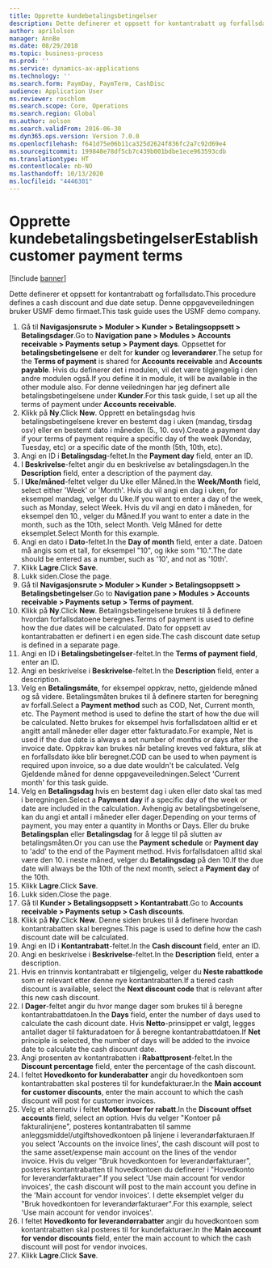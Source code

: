 ```yaml
---
title: Opprette kundebetalingsbetingelser
description: Dette definerer et oppsett for kontantrabatt og forfallsdato.
author: aprilolson
manager: AnnBe
ms.date: 08/29/2018
ms.topic: business-process
ms.prod: ''
ms.service: dynamics-ax-applications
ms.technology: ''
ms.search.form: PaymDay, PaymTerm, CashDisc
audience: Application User
ms.reviewer: roschlom
ms.search.scope: Core, Operations
ms.search.region: Global
ms.author: aolson
ms.search.validFrom: 2016-06-30
ms.dyn365.ops.version: Version 7.0.0
ms.openlocfilehash: f641d75e06b11ca325d2624f836fc2a7c92d69e4
ms.sourcegitcommit: 199848e78df5cb7c439b001bdbe1ece963593cdb
ms.translationtype: HT
ms.contentlocale: nb-NO
ms.lasthandoff: 10/13/2020
ms.locfileid: "4446301"
---
```

# <a name="establish-customer-payment-terms"></a><span data-ttu-id="0e910-103">Opprette kundebetalingsbetingelser</span><span class="sxs-lookup"><span data-stu-id="0e910-103">Establish customer payment terms</span></span>

[!include [banner](../../includes/banner.md)]

<span data-ttu-id="0e910-104">Dette definerer et oppsett for kontantrabatt og forfallsdato.</span><span class="sxs-lookup"><span data-stu-id="0e910-104">This procedure defines a cash discount and due date setup.</span></span> <span data-ttu-id="0e910-105">Denne oppgaveveiledningen bruker USMF demo firmaet.</span><span class="sxs-lookup"><span data-stu-id="0e910-105">This task guide uses the USMF demo company.</span></span>

1. <span data-ttu-id="0e910-106">Gå til **Navigasjonsrute > Moduler > Kunder > Betalingsoppsett > Betalingsdager**.</span><span class="sxs-lookup"><span data-stu-id="0e910-106">Go to **Navigation pane > Modules > Accounts receivable > Payments setup > Payment days**.</span></span> <span data-ttu-id="0e910-107">Oppsettet for **betalingsbetingelsene** er delt for **kunder** og **leverandører**.</span><span class="sxs-lookup"><span data-stu-id="0e910-107">The setup for the **Terms of payment** is shared for **Accounts receivable** and **Accounts payable**.</span></span> <span data-ttu-id="0e910-108">Hvis du definerer det i modulen, vil det være tilgjengelig i den andre modulen også.</span><span class="sxs-lookup"><span data-stu-id="0e910-108">If you define it in module, it will be available in the other module also.</span></span> <span data-ttu-id="0e910-109">For denne veiledningen har jeg definert alle betalingsbetingelsene under **Kunder**.</span><span class="sxs-lookup"><span data-stu-id="0e910-109">For this task guide, I set up all the terms of payment under **Accounts receivable**.</span></span>
2. <span data-ttu-id="0e910-110">Klikk på **Ny**.</span><span class="sxs-lookup"><span data-stu-id="0e910-110">Click **New**.</span></span> <span data-ttu-id="0e910-111">Opprett en betalingsdag hvis betalingsbetingelsene krever en bestemt dag i uken (mandag, tirsdag osv) eller en bestemt dato i måneden (5., 10. osv).</span><span class="sxs-lookup"><span data-stu-id="0e910-111">Create a payment day if your terms of payment require a specific day of the week (Monday, Tuesday, etc) or a specific date of the month (5th, 10th, etc).</span></span> 
3. <span data-ttu-id="0e910-112">Angi en ID i **Betalingsdag**-feltet.</span><span class="sxs-lookup"><span data-stu-id="0e910-112">In the **Payment day** field, enter an ID.</span></span>
4. <span data-ttu-id="0e910-113">I **Beskrivelse**-feltet angir du en beskrivelse av betalingsdagen.</span><span class="sxs-lookup"><span data-stu-id="0e910-113">In the **Description** field, enter a description of the payment day.</span></span>
5. <span data-ttu-id="0e910-114">I **Uke/måned**-feltet velger du Uke eller Måned.</span><span class="sxs-lookup"><span data-stu-id="0e910-114">In the **Week/Month** field, select either 'Week' or 'Month'.</span></span> <span data-ttu-id="0e910-115">Hvis du vil angi en dag i uken, for eksempel mandag, velger du Uke.</span><span class="sxs-lookup"><span data-stu-id="0e910-115">If you want to enter a day of the week, such as Monday, select Week.</span></span> <span data-ttu-id="0e910-116">Hvis du vil angi en dato i måneden, for eksempel den 10., velger du Måned.</span><span class="sxs-lookup"><span data-stu-id="0e910-116">If you want to enter a date in the month, such as the 10th, select Month.</span></span> <span data-ttu-id="0e910-117">Velg Måned for dette eksemplet.</span><span class="sxs-lookup"><span data-stu-id="0e910-117">Select Month for this example.</span></span> 
6. <span data-ttu-id="0e910-118">Angi en dato i **Dato**-feltet.</span><span class="sxs-lookup"><span data-stu-id="0e910-118">In the **Day of month** field, enter a date.</span></span> <span data-ttu-id="0e910-119">Datoen må angis som et tall, for eksempel "10", og ikke som "10.".</span><span class="sxs-lookup"><span data-stu-id="0e910-119">The date should be entered as a number, such as '10', and not as '10th'.</span></span> 
7. <span data-ttu-id="0e910-120">Klikk **Lagre**.</span><span class="sxs-lookup"><span data-stu-id="0e910-120">Click **Save**.</span></span>
8. <span data-ttu-id="0e910-121">Lukk siden.</span><span class="sxs-lookup"><span data-stu-id="0e910-121">Close the page.</span></span>
9. <span data-ttu-id="0e910-122">Gå til **Navigasjonsrute > Moduler > Kunder > Betalingsoppsett > Betalingsbetingelser**.</span><span class="sxs-lookup"><span data-stu-id="0e910-122">Go to **Navigation pane > Modules > Accounts receivable > Payments setup > Terms of payment**.</span></span>
10. <span data-ttu-id="0e910-123">Klikk på **Ny**.</span><span class="sxs-lookup"><span data-stu-id="0e910-123">Click **New**.</span></span> <span data-ttu-id="0e910-124">Betalingsbetingelsene brukes til å definere hvordan forfallsdatoene beregnes.</span><span class="sxs-lookup"><span data-stu-id="0e910-124">Terms of payment is used to define how the due dates will be calculated.</span></span> <span data-ttu-id="0e910-125">Dato for oppsett av kontantrabatten er definert i en egen side.</span><span class="sxs-lookup"><span data-stu-id="0e910-125">The cash discount date setup is defined in a separate page.</span></span> 
11. <span data-ttu-id="0e910-126">Angi en ID i **Betalingsbetingelser**-feltet.</span><span class="sxs-lookup"><span data-stu-id="0e910-126">In the **Terms of payment field**, enter an ID.</span></span>
12. <span data-ttu-id="0e910-127">Angi en beskrivelse i **Beskrivelse**-feltet.</span><span class="sxs-lookup"><span data-stu-id="0e910-127">In the **Description** field, enter a description.</span></span>
13. <span data-ttu-id="0e910-128">Velg en **Betalingsmåte**, for eksempel oppkrav, netto, gjeldende måned og så videre. Betalingsmåten brukes til å definere starten for beregning av forfall.</span><span class="sxs-lookup"><span data-stu-id="0e910-128">Select a **Payment method** such as COD, Net, Current month, etc. The Payment method is used to define the start of how the due will be calculated.</span></span> <span data-ttu-id="0e910-129">Netto brukes for eksempel hvis forfallsdatoen alltid er et angitt antall måneder eller dager etter fakturadato.</span><span class="sxs-lookup"><span data-stu-id="0e910-129">For example, Net is used if the due date is always a set number of months or days after the invoice date.</span></span> <span data-ttu-id="0e910-130">Oppkrav kan brukes når betaling kreves ved faktura, slik at en forfallsdato ikke blir beregnet.</span><span class="sxs-lookup"><span data-stu-id="0e910-130">COD can be used to when payment is required upon invoice, so a due date wouldn't be calculated.</span></span> <span data-ttu-id="0e910-131">Velg Gjeldende måned for denne oppgaveveiledningen.</span><span class="sxs-lookup"><span data-stu-id="0e910-131">Select 'Current month' for this task guide.</span></span>  
14. <span data-ttu-id="0e910-132">Velg en **Betalingsdag** hvis en bestemt dag i uken eller dato skal tas med i beregningen.</span><span class="sxs-lookup"><span data-stu-id="0e910-132">Select a **Payment day** if a specific day of the  week or date are included in the calculation.</span></span> <span data-ttu-id="0e910-133">Avhengig av betalingsbetingelsene, kan du angi et antall i måneder eller dager.</span><span class="sxs-lookup"><span data-stu-id="0e910-133">Depending on your terms of payment, you may enter a quantity in Months or Days.</span></span> <span data-ttu-id="0e910-134">Eller du bruke **Betalingsplan** eller **Betalingsdag** for å legge til på slutten av betalingsmåten.</span><span class="sxs-lookup"><span data-stu-id="0e910-134">Or you can use the **Payment schedule** or **Payment day** to 'add' to the end of the Payment method.</span></span> <span data-ttu-id="0e910-135">Hvis forfallsdatoen alltid skal være den 10. i neste måned, velger du **Betalingsdag** på den 10.</span><span class="sxs-lookup"><span data-stu-id="0e910-135">If the due date will always be the 10th of the next month, select a **Payment day** of the 10th.</span></span> 
15. <span data-ttu-id="0e910-136">Klikk **Lagre**.</span><span class="sxs-lookup"><span data-stu-id="0e910-136">Click **Save**.</span></span>
16. <span data-ttu-id="0e910-137">Lukk siden.</span><span class="sxs-lookup"><span data-stu-id="0e910-137">Close the page.</span></span>
17. <span data-ttu-id="0e910-138">Gå til **Kunder > Betalingsoppsett > Kontantrabatt**.</span><span class="sxs-lookup"><span data-stu-id="0e910-138">Go to **Accounts receivable > Payments setup > Cash discounts**.</span></span>
18. <span data-ttu-id="0e910-139">Klikk på **Ny**.</span><span class="sxs-lookup"><span data-stu-id="0e910-139">Click **New**.</span></span> <span data-ttu-id="0e910-140">Denne siden brukes til å definere hvordan kontantrabatten skal beregnes.</span><span class="sxs-lookup"><span data-stu-id="0e910-140">This page is used to define how the cash discount date will be calculated.</span></span> 
19. <span data-ttu-id="0e910-141">Angi en ID i **Kontantrabatt**-feltet.</span><span class="sxs-lookup"><span data-stu-id="0e910-141">In the **Cash discount** field, enter an ID.</span></span>
20. <span data-ttu-id="0e910-142">Angi en beskrivelse i **Beskrivelse**-feltet.</span><span class="sxs-lookup"><span data-stu-id="0e910-142">In the **Description** field, enter a description.</span></span>
21. <span data-ttu-id="0e910-143">Hvis en trinnvis kontantrabatt er tilgjengelig, velger du **Neste rabattkode** som er relevant etter denne nye kontantrabatten.</span><span class="sxs-lookup"><span data-stu-id="0e910-143">If a tiered cash discount is available, select the **Next discount code** that is relevant after this new cash discount.</span></span>
22. <span data-ttu-id="0e910-144">I **Dager**-feltet angir du hvor mange dager som brukes til å beregne kontantrabattdatoen.</span><span class="sxs-lookup"><span data-stu-id="0e910-144">In the **Days** field, enter the number of days used to calculate the cash dicount date.</span></span> <span data-ttu-id="0e910-145">Hvis **Netto**-prinsippet er valgt, legges antallet dager til fakturadatoen for å beregne kontantrabattdatoen.</span><span class="sxs-lookup"><span data-stu-id="0e910-145">If **Net** principle is selected, the number of days will be added to the invoice date to calculate the cash discount date.</span></span>  
23. <span data-ttu-id="0e910-146">Angi prosenten av kontantrabatten i **Rabattprosent**-feltet.</span><span class="sxs-lookup"><span data-stu-id="0e910-146">In the **Discount percentage** field, enter the percentage of the cash discount.</span></span>
24. <span data-ttu-id="0e910-147">I feltet **Hovedkonto for kunderabatter** angir du hovedkontoen som kontantrabatten skal posteres til for kundefakturaer.</span><span class="sxs-lookup"><span data-stu-id="0e910-147">In the **Main account for customer discounts**, enter the main account to which the cash discount will post for customer invoices.</span></span>
25. <span data-ttu-id="0e910-148">Velg et alternativ i feltet **Motkontoer for rabatt**.</span><span class="sxs-lookup"><span data-stu-id="0e910-148">In the **Discount offset accounts** field, select an option.</span></span> <span data-ttu-id="0e910-149">Hvis du velger "Kontoer på fakturalinjene", posteres kontantrabatten til samme anleggsmiddel/utgiftshovedkontoen på linjene i leverandørfakturaen.</span><span class="sxs-lookup"><span data-stu-id="0e910-149">If you select 'Accounts on the invoice lines', the cash discount will post to the same asset/expense main account on the lines of the vendor invoice.</span></span> <span data-ttu-id="0e910-150">Hvis du velger "Bruk hovedkontoen for leverandørfakturaer", posteres kontantrabatten til hovedkontoen du definerer i "Hovedkonto for leverandørfakturaer".</span><span class="sxs-lookup"><span data-stu-id="0e910-150">If you select 'Use main account for vendor invoices', the cash discount will post to the main account you define in the 'Main account for vendor invoices'.</span></span> <span data-ttu-id="0e910-151">I dette eksemplet velger du "Bruk hovedkontoen for leverandørfakturaer".</span><span class="sxs-lookup"><span data-stu-id="0e910-151">For this example, select 'Use main account for vendor invoices'.</span></span> 
26. <span data-ttu-id="0e910-152">I feltet **Hovedkonto for leverandørrabatter** angir du hovedkontoen som kontantrabatten skal posteres til for kundefakturaer.</span><span class="sxs-lookup"><span data-stu-id="0e910-152">In the **Main account for vendor discounts** field, enter the main account to which the cash discount will post for vendor invoices.</span></span>
27. <span data-ttu-id="0e910-153">Klikk **Lagre**.</span><span class="sxs-lookup"><span data-stu-id="0e910-153">Click **Save**.</span></span>

